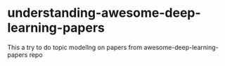# understanding-awesome-deep-learning-papers
This a try to do topic modellng on papers from awesome-deep-learning-papers repo
